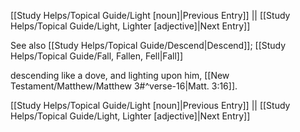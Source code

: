 [[Study Helps/Topical Guide/Light [noun]|Previous Entry]]  ||  [[Study Helps/Topical Guide/Light, Lighter [adjective]|Next Entry]]

 See also [[Study Helps/Topical Guide/Descend|Descend]]; [[Study Helps/Topical Guide/Fall, Fallen, Fell|Fall]]

 descending like a dove, and lighting upon him, [[New Testament/Matthew/Matthew 3#^verse-16|Matt. 3:16]].

[[Study Helps/Topical Guide/Light [noun]|Previous Entry]]  ||  [[Study Helps/Topical Guide/Light, Lighter [adjective]|Next Entry]]